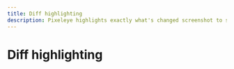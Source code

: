 ```yaml
---
title: Diff highlighting
description: Pixeleye highlights exactly what's changed screenshot to screenshot. We offer multiple different views allow you to easily review your changes.
---
```


# Diff highlighting
